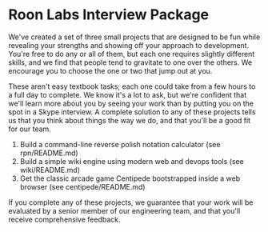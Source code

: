 # Roon Labs Interview Package

We've created a set of three small projects that are designed to be fun while revealing your strengths and showing off your approach to development. You're free to do any or all of them, but each one requires slightly different skills, and we find that people tend to gravitate to one over the others. We encourage you to choose the one or two that jump out at you.

These aren't easy textbook tasks; each one could take from a few hours to a full day to complete. We know it's a lot to ask, but we're confident that we'll learn more about you by seeing your work than by putting you on the spot in a Skype interview. A complete solution to any of these projects tells us that you think about things the way we do, and that you'll be a good fit for our team.

1. Build a command-line reverse polish notation calculator (see rpn/README.md)
2. Build a simple wiki engine using modern web and devops tools (see wiki/README.md)
3. Get the classic arcade game Centipede bootstrapped inside a web browser (see centipede/README.md)

If you complete any of these projects, we guarantee that your work will be evaluated by a senior member of our engineering team, and that you'll receive comprehensive feedback.


